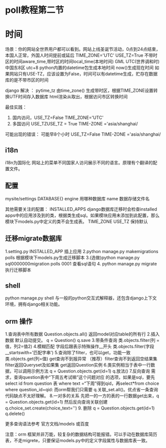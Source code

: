 poll教程第二节
===
# 时间
场景：你的网站全世界用户都可以看到。网站上线圣诞节活动，0点到24点结束，本国人正常，外国人时间提前或延后
TIME_ZONE='UTC'
USE_TZ=True
不带时区的时间aware_time,带时区的时间local_time(本地时间)
GML UTC(世界调和时) 中国东8区 utc+8
python内置的datetime包生成本地时间  now()生成现在时间
如果网站只有USE-TZ，应该设置为False，时间可以有datetime生成，贮存在数据库的是不带市区的时间

django 解决 ： pytime_tz  由time_zone() 生成带时区，根据TIME_ZONE设置转换UTF时间存入数据库 html渲染从取出，根据访问市区转换时间

 最佳实践：
 1. 国内访问，USE_TZ=False  TIME_ZONE='UTC'
 2. 多国访问 USE_TZUSE_TZ = True  TIME-ZONE ='asia/shanghai/
 
 可能出现的错误：
 可能早8个小时  USE_TZ=False   TIME-ZONE ='asia/shanghai/
 
##  i18n
i18n为国际化  网站上的菜单不同国家人访问展示不同的语言。原理有个翻译的配置文件。

## 配置
mysite/settings
DATABASE{}  engine  用哪种数据库   name   数据存储文件名

其他需要关注的配置：
INSTALLED_APPS django数据库迁移时会检查installed apps中的应用涉及到的类，根据类生成sql。如果模块应用未添加到此配置，那么模块下models.py中定义的类不会生成表。
TIME_ZONE  USE_TZ   保持默认

## 迁移migrate数据库
1.setting.py INSTALLED_APP 插上应用
2.python manage.py makemigrations polls
根据模块下models.py生成迁移脚本
3.(选做)python manage.py sql0000000migration polls 0001  查看sql语句
4. python manage.py migrate   执行迁移脚本
## shell
python manage.py shell
与一般的python交互式解释器，还包含django上下文环境，拥有django相关功能。

## orm 操作
1.查询表中所有数据
Question.objects.all()    返回model对应table的所有行
2.插入数据   默认自动提交。
q = Question()
q.save
3.带条件查询
类.objects.filter(列 = 值，列2=值2)
4.模糊匹配  字段后跟表示特殊操作__开头
类.objects.filter(字段__startswith='匹配字串')
5.查询除了filter，也可以get，功能一致
类.objects.get(列=值)
get查询不到报异常   （推荐）filter查询不到返回空结果集
filter返回Queryset及如果集     get返回Question实例
6.类实例相当于表中一行数据，可以调用示例方法
q = Question.objects.get(id=1) 
q.放法()
7.反向查询
需求，查询question表中“下周五考试嘛”这个问题对应 的选项，如果是sql，要先select id from question 表 where text =“下周”得到qid，再select*from choice where question_id=qid:
而orm帮我们只需要 q.关联_set.all()。优点省一条查询代码缺点不太好理解。
8.一对多的关系
先把一的一方的表的一行数据get出来，q = Question.objects.get(id=1)    然后反向查询关联创建q.choice_set.create(choice_text='')
9. 删除
q = Question.objects.get(id=1)
q.delete()

更多查询语法参考
官方文档/models
或百度

注意：orm 框架并非万能，较复杂的数据结构可能报错。可以手动在数据库简历表，不走migrete，只要保证models.py中的定义字段属性与数据库表一致。

    

